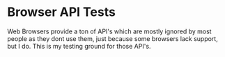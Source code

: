 # Browser API Tests

Web Browsers provide a ton of API's which are mostly ignored by most people as they dont use them, just because some browsers lack support, but I do. This is my testing ground for those API's.
